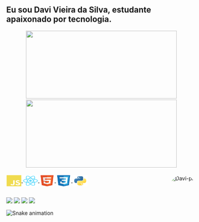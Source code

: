## Eu sou Davi Vieira da Silva, estudante apaixonado por tecnologia.
<div align="center">
  <a href="https://github.com/notsogreatdavi">
  <img width ="400em" height="180em" src="https://github-readme-stats.vercel.app/api?username=notsogreatdavi&show_icons=true&theme=dracula&include_all_commits=true&count_private=true"/>
  <img width="400em" height="180em" src="https://github-readme-stats.vercel.app/api/top-langs/?username=notsogreatdavi&layout=compact&langs_count=7&theme=dracula"/>
</div>
<div style="display: inline_block"><br>
  <img align="center" alt="Davi-Js" height="30" width="40" src="https://raw.githubusercontent.com/devicons/devicon/master/icons/javascript/javascript-plain.svg">
  <img align="center" alt="Davi-React" height="30" width="40" src="https://raw.githubusercontent.com/devicons/devicon/master/icons/react/react-original.svg">
  <img align="center" alt="Davi-HTML" height="30" width="40" src="https://raw.githubusercontent.com/devicons/devicon/master/icons/html5/html5-original.svg">
  <img align="center" alt="Davi-CSS" height="30" width="40" src="https://raw.githubusercontent.com/devicons/devicon/master/icons/css3/css3-original.svg">
  <img align="center" alt="Davi-Python" height="30" width="40" src="https://raw.githubusercontent.com/devicons/devicon/master/icons/python/python-original.svg">
  <img align="right" alt="Davi-pic" height="150" style="border-radius:50px;" src="https://cdn.discordapp.com/attachments/695129099433279538/950579982156070912/WhatsApp_Image_2022-03-07_at_23.10.03.jpeg">
</div>
  
  ##
 
<div> 
  <a href="https://instagram.com/notsogreatdavi" target="_blank"><img src="https://img.shields.io/badge/-Instagram-%23E4405F?style=for-the-badge&logo=instagram&logoColor=white" target="_blank"></a>
 	<a href="https://www.twitch.tv/notsogreatdavi" target="_blank"><img src="https://img.shields.io/badge/Twitch-9146FF?style=for-the-badge&logo=twitch&logoColor=white" target="_blank"></a>
  <a href = "mailto:davivdsilva03@gmail.com"><img src="https://img.shields.io/badge/-Gmail-%23333?style=for-the-badge&logo=gmail&logoColor=white" target="_blank"></a>
  <a href="https://www.linkedin.com/in/notsogreatdavi/" target="_blank"><img src="https://img.shields.io/badge/-LinkedIn-%230077B5?style=for-the-badge&logo=linkedin&logoColor=white" target="_blank"></a> 
  
  ![Snake animation](https://github.com/notsogreatdavi/notsogreatdavi/blob/output/github-contribution-grid-snake.svg)
</div>
